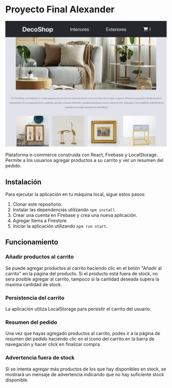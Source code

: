 # Proyecto Final Alexander

![alt text](https://github.com/agusalex/Preentrega2-Alexander/blob/main/example-readme.png?raw=true)


Plataforma e-commerce construida con React, Firebase y LocalStorage. Permite a los usuarios agregar productos a su carrito y ver un resumen del pedido.

## Instalación

Para ejecutar la aplicación en tu máquina local, sigue estos pasos:

1. Clonar este repositorio.
2. Instalar las dependencias utilizando `npm install`.
3. Crear una cuenta en Firebase y crea una nueva aplicación.
4. Agregar Items a Firestore
5. Iniciar la aplicación utilizando `npm run start`.

## Funcionamiento

### Añadir productos al carrito

Se puede agregar productos al carrito haciendo clic en el botón "Añadir al carrito" en la página del producto. Si el producto está fuera de stock, no sera posible agregar al carrito, tampoco si la cantidad deseada supera la maxima cantidad de stock.

### Persistencia del carrito

La aplicación utiliza LocalStorage para persistir el carrito del usuario.

### Resumen del pedido

Una vez que hayas agregado productos al carrito, podes ir a la página de resumen del pedido haciendo clic en el icono del carrito en la barra de navegación y hacer click en finalizar compra.

### Advertencia fuera de stock

Si se intenta agregar más productos de los que hay disponibles en stock, se mostrará un mensaje de advertencia indicando que no hay suficiente stock disponible.
